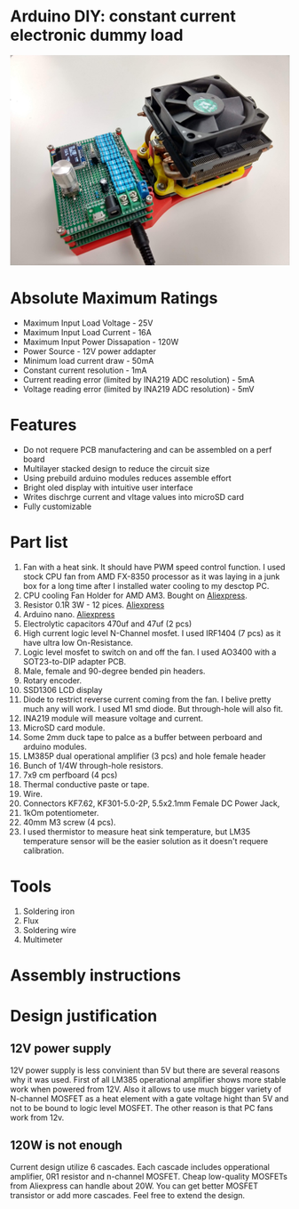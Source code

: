 # Arduino DIY: constant current electronic dummy load 

![Screenshot](doc/device.jpg)


# Absolute Maximum Ratings

* Maximum Input Load Voltage - 25V
* Maximum Input Load Current - 16A
* Maximum Input Power Dissapation - 120W
* Power Source - 12V power addapter
* Minimum load current draw - 50mA
* Constant current resolution - 1mA
* Current reading error (limited by INA219 ADC resolution) - 5mA
* Voltage reading error (limited by INA219 ADC resolution) - 5mV

# Features

* Do not requere PCB manufactering and can be assembled on a perf board
* Multilayer stacked design to reduce the circuit size
* Using prebuild arduino modules reduces assemble effort
* Bright oled display with intuitive user interface
* Writes dischrge current and vltage values into microSD card
* Fully customizable

# Part list
1. Fan with a heat sink. It should have PWM speed control function. I used stock CPU fan from AMD FX-8350 processor as it was laying in a junk box for a long time after I installed water cooling to my desctop PC.
2. CPU cooling Fan Holder for AMD AM3. Bought on [Aliexpress](https://www.aliexpress.com/wholesale?catId=0&initiative_id=SB_20191123235526&origin=y&SearchText=+CPU+cooling+Fan+Holder+for+AMD+AM3).
3. Resistor 0.1R 3W - 12 pices. [Aliexpress](https://www.aliexpress.com/wholesale?catId=0&initiative_id=SB_20191124000008&SearchText=Resistor+0.1+3W)
4. Arduino nano. [Aliexpress](https://www.aliexpress.com/wholesale?catId=0&initiative_id=SB_20191124000043&SearchText=Arduino+nano)
5. Electrolytic capacitors 470uf and 47uf (2 pcs)
6. High current logic level N-Channel mosfet. I used IRF1404 (7 pcs) as it have ultra low On-Resistance.
7. Logic level mosfet to switch on and off the fan. I used AO3400 with a SOT23-to-DIP adapter PCB.
8. Male, female and 90-degree bended pin headers.
9. Rotary encoder.
10. SSD1306 LCD display
11. Diode to restrict reverse current coming from the fan. I belive pretty much any will work. I used M1 smd diode. But through-hole will also fit.
12. INA219 module will measure voltage and current.
13. MicroSD card module.
14. Some 2mm duck tape to palce as a buffer between perboard and arduino modules.
15. LM385P dual operational amplifier (3 pcs) and hole female header
16. Bunch of 1/4W through-hole resistors.
17. 7x9 cm perfboard (4 pcs)
18. Thermal conductive paste or tape.
19. Wire.
20. Connectors KF7.62, KF301-5.0-2P, 5.5x2.1mm Female DC Power Jack, 
21. 1kOm potentiometer.
22. 40mm M3 screw (4 pcs).
23. I used thermistor to measure heat sink temperature, but LM35 temperature sensor will be the easier solution as it doesn't requere calibration.

# Tools
1. Soldering iron
2. Flux
3. Soldering wire
4. Multimeter

# Assembly instructions

# Design justification

## 12V power supply
12V power supply is less convinient than 5V but there are several reasons why it was used. First of all LM385 operational amplifier shows more stable work when powered from 12V. Also it allows to use much bigger variety of N-channel MOSFET as a heat element with a gate voltage hight than 5V and not to be bound to logic level MOSFET. The other reason is that PC fans work from 12v.

## 120W is not enough
Current design utilize 6 cascades. Each cascade includes opperational amplifier, 0R1 resistor and n-channel MOSFET. Cheap low-quality MOSFETs from Aliexpress can handle about 20W. You can get better MOSFET transistor or add more cascades. Feel free to extend the design.

